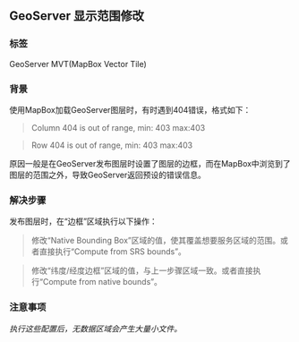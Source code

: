 ## GeoServer 显示范围修改

### 标签
GeoServer
MVT(MapBox Vector Tile)

### 背景
使用MapBox加载GeoServer图层时，有时遇到404错误，格式如下：
> Column 404 is out of range, min: 403 max:403

> Row 404 is out of range, min: 403 max:403

原因一般是在GeoServer发布图层时设置了图层的边框，而在MapBox中浏览到了图层的范围之外，导致GeoServer返回预设的错误信息。

### 解决步骤

发布图层时，在“边框”区域执行以下操作：
> 修改“Native Bounding Box”区域的值，使其覆盖想要服务区域的范围。或者直接执行“Compute from SRS bounds”。

> 修改“纬度/经度边框”区域的值，与上一步骤区域一致。或者直接执行“Compute from native bounds”。

### 注意事项

*执行这些配置后，无数据区域会产生大量小文件。*